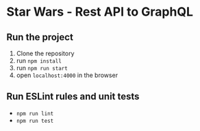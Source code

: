 # Star Wars - Rest API to GraphQL

## Run the project

1. Clone the repository
2. run `npm install`
3. run `npm run start`
4. open `localhost:4000` in the browser

## Run ESLint rules and unit tests
* `npm run lint`
* `npm run test`
